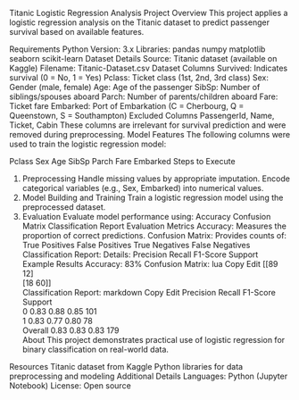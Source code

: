 Titanic Logistic Regression Analysis
Project Overview
This project applies a logistic regression analysis on the Titanic dataset to predict passenger survival based on available features.

Requirements
Python Version: 3.x
Libraries:
pandas
numpy
matplotlib
seaborn
scikit-learn
Dataset Details
Source: Titanic dataset (available on Kaggle)
Filename: Titanic-Dataset.csv
Dataset Columns
Survived: Indicates survival (0 = No, 1 = Yes)
Pclass: Ticket class (1st, 2nd, 3rd class)
Sex: Gender (male, female)
Age: Age of the passenger
SibSp: Number of siblings/spouses aboard
Parch: Number of parents/children aboard
Fare: Ticket fare
Embarked: Port of Embarkation (C = Cherbourg, Q = Queenstown, S = Southampton)
Excluded Columns
PassengerId, Name, Ticket, Cabin
These columns are irrelevant for survival prediction and were removed during preprocessing.
Model Features
The following columns were used to train the logistic regression model:

Pclass
Sex
Age
SibSp
Parch
Fare
Embarked
Steps to Execute
1. Preprocessing
Handle missing values by appropriate imputation.
Encode categorical variables (e.g., Sex, Embarked) into numerical values.
2. Model Building and Training
Train a logistic regression model using the preprocessed dataset.
3. Evaluation
Evaluate model performance using:
Accuracy
Confusion Matrix
Classification Report
Evaluation Metrics
Accuracy: Measures the proportion of correct predictions.
Confusion Matrix: Provides counts of:
True Positives
False Positives
True Negatives
False Negatives
Classification Report: Details:
Precision
Recall
F1-Score
Support
Example Results
Accuracy: 83%
Confusion Matrix:
lua
Copy
Edit
[[89  12]  
 [18  60]]  
Classification Report:
markdown
Copy
Edit
            Precision    Recall    F1-Score   Support  
   0            0.83       0.88       0.85        101  
   1            0.83       0.77       0.80         78  
   Overall      0.83       0.83       0.83        179  
About
This project demonstrates practical use of logistic regression for binary classification on real-world data.

Resources
Titanic dataset from Kaggle
Python libraries for data preprocessing and modeling
Additional Details
Languages: Python (Jupyter Notebook)
License: Open source
